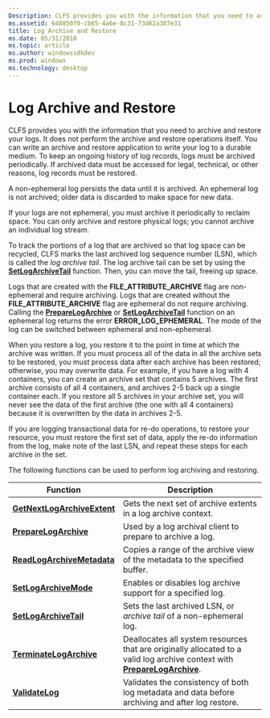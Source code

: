 ```yaml
---
Description: CLFS provides you with the information that you need to archive and restore your logs.
ms.assetid: 648850f0-cb65-4a6e-8c31-73d62a387e31
title: Log Archive and Restore
ms.date: 05/31/2018
ms.topic: article
ms.author: windowssdkdev
ms.prod: windows
ms.technology: desktop
---
```


# Log Archive and Restore

CLFS provides you with the information that you need to archive and restore your logs. It does not perform the archive and restore operations itself. You can write an archive and restore application to write your log to a durable medium. To keep an ongoing history of log records, logs must be archived periodically. If archived data must be accessed for legal, technical, or other reasons, log records must be restored.

A non-ephemeral log persists the data until it is archived. An ephemeral log is not archived; older data is discarded to make space for new data.

If your logs are not ephemeral, you must archive it periodically to reclaim space. You can only archive and restore physical logs; you cannot archive an individual log stream.

To track the portions of a log that are archived so that log space can be recycled, CLFS marks the last archived log sequence number (LSN), which is called the *log archive tail*. The log archive tail can be set by using the [**SetLogArchiveTail**](/windows/win32/Clfsw32/nf-clfsw32-setlogarchivetail?branch=master) function. Then, you can move the tail, freeing up space.

Logs that are created with the **FILE\_ATTRIBUTE\_ARCHIVE** flag are non-ephemeral and require archiving. Logs that are created without the **FILE\_ATTRIBUTE\_ARCHIVE** flag are ephemeral do not require archiving. Calling the [**PrepareLogArchive**](/windows/win32/Clfsw32/nf-clfsw32-preparelogarchive?branch=master) or [**SetLogArchiveTail**](/windows/win32/Clfsw32/nf-clfsw32-setlogarchivetail?branch=master) function on an ephemeral log returns the error **ERROR\_LOG\_EPHEMERAL**. The mode of the log can be switched between ephemeral and non-ephemeral.

When you restore a log, you restore it to the point in time at which the archive was written. If you must process all of the data in all the archive sets to be restored, you must process data after each archive has been restored; otherwise, you may overwrite data. For example, if you have a log with 4 containers, you can create an archive set that contains 5 archives. The first archive consists of all 4 containers, and archives 2-5 back up a single container each. If you restore all 5 archives in your archive set, you will never see the data of the first archive (the one with all 4 containers) because it is overwritten by the data in archives 2-5.

If you are logging transactional data for re-do operations, to restore your resource, you must restore the first set of data, apply the re-do information from the log, make note of the last LSN, and repeat these steps for each archive in the set.

The following functions can be used to perform log archiving and restoring.



| Function                                                   | Description                                                                                                                                        |
|------------------------------------------------------------|----------------------------------------------------------------------------------------------------------------------------------------------------|
| [**GetNextLogArchiveExtent**](/windows/win32/Clfsw32/nf-clfsw32-getnextlogarchiveextent?branch=master) | Gets the next set of archive extents in a log archive context.                                                                                     |
| [**PrepareLogArchive**](/windows/win32/Clfsw32/nf-clfsw32-preparelogarchive?branch=master)             | Used by a log archival client to prepare to archive a log.                                                                                         |
| [**ReadLogArchiveMetadata**](/windows/win32/Clfsw32/nf-clfsw32-readlogarchivemetadata?branch=master)   | Copies a range of the archive view of the metadata to the specified buffer.                                                                        |
| [**SetLogArchiveMode**](/windows/win32/ClfsW32/nf-clfsw32-setlogarchivemode?branch=master)             | Enables or disables log archive support for a specified log.                                                                                       |
| [**SetLogArchiveTail**](/windows/win32/Clfsw32/nf-clfsw32-setlogarchivetail?branch=master)             | Sets the last archived LSN, or *archive tail* of a non-ephemeral log.                                                                              |
| [**TerminateLogArchive**](/windows/win32/Clfsw32/nf-clfsw32-terminatelogarchive?branch=master)         | Deallocates all system resources that are originally allocated to a valid log archive context with [**PrepareLogArchive**](/windows/win32/Clfsw32/nf-clfsw32-preparelogarchive?branch=master). |
| [**ValidateLog**](/windows/win32/Clfsw32/nf-clfsw32-validatelog?branch=master)                  | Validates the consistency of both log metadata and data before archiving and after log restore.                                                    |



 

 

 



